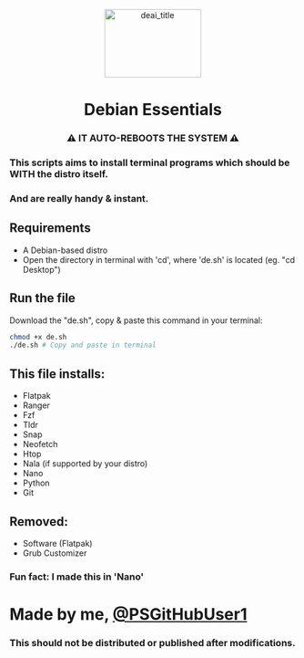 <p align="center">
<!-- <img src="https://github.com/PSGitHubUser1/Debian-Essentials/assets/90406016/1532f042-5ee2-42b7-9c4b-bee24987213b" alt="deai_title" width="180" height="120"> -->  
<img src="https://github.com/PSGitHubUser1/Debian-Essentials/assets/90406016/6e800d9b-1bef-4bdc-8fc1-8b1ac335f6a3" alt="deai_title" width="170" height="120"> 
</p>
<h1 align="center">
 Debian Essentials
</h1>
<h3 align="center">
  ⚠ IT AUTO-REBOOTS THE SYSTEM ⚠
</h3>

### This scripts aims to install terminal programs which should be WITH the distro itself.
### And are really handy & instant.
 

<h2 align="left">
  Requirements 
</h2>

 - A Debian-based distro
 - Open the directory in terminal with 'cd', where 'de.sh' is located (eg. "cd Desktop")
<h2 align="left">  Run the file </h2>


 
Download the "de.sh", copy & paste this command in your terminal:
```sh
chmod +x de.sh
./de.sh # Copy and paste in terminal
```
<h2 align="left">  This file installs: </h2>


 - Flatpak
 - Ranger
 - Fzf
 - Tldr
 - Snap
 - Neofetch
 - Htop
 - Nala (if supported by your distro)
 - Nano
 - Python
 - Git
<h2 align="left"> Removed: </h2>


- Software (Flatpak)
- Grub Customizer

<h3 align="left"> Fun fact: I made this in 'Nano' </h3>


# Made by me, [@PSGitHubUser1](https://github.com/PSGitHubUser1)
### This should not be distributed or published after modifications.
